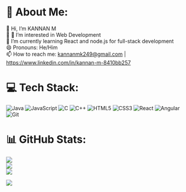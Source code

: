 # 💫 About Me:
👋 Hi, I’m KANNAN M<br>🔭 👀 I’m interested in Web Development <br>🌱 I’m currently learning React and node.js for full-stack development<br>😄 Pronouns: He/Him<br> 📫 How to reach me: kannanmk249@gmail.com | https://www.linkedin.com/in/kannan-m-8410bb257<br>

# 💻 Tech Stack:
![Java](https://img.shields.io/badge/java-%23ED8B00.svg?style=for-the-badge&logo=openjdk&logoColor=white) ![JavaScript](https://img.shields.io/badge/javascript-%23323330.svg?style=for-the-badge&logo=javascript&logoColor=%23F7DF1E) ![C](https://img.shields.io/badge/c-%2300599C.svg?style=for-the-badge&logo=c&logoColor=white) ![C++](https://img.shields.io/badge/c++-%2300599C.svg?style=for-the-badge&logo=c%2B%2B&logoColor=white) ![HTML5](https://img.shields.io/badge/html5-%23E34F26.svg?style=for-the-badge&logo=html5&logoColor=white) ![CSS3](https://img.shields.io/badge/css3-%231572B6.svg?style=for-the-badge&logo=css3&logoColor=white) ![React](https://img.shields.io/badge/react-%2320232a.svg?style=for-the-badge&logo=react&logoColor=%2361DAFB) ![Angular](https://img.shields.io/badge/angular-%23DD0031.svg?style=for-the-badge&logo=angular&logoColor=white) ![Git](https://img.shields.io/badge/git-%23F05033.svg?style=for-the-badge&logo=git&logoColor=white)
# 📊 GitHub Stats:
![](https://github-readme-stats.vercel.app/api?username=MADHAN116&theme=dark&hide_border=false&include_all_commits=false&count_private=false)<br/>
![](https://nirzak-streak-stats.vercel.app/?user=MADHAN116&theme=dark&hide_border=false)<br/>
![](https://github-readme-stats.vercel.app/api/top-langs/?username=MADHAN116&theme=dark&hide_border=false&include_all_commits=false&count_private=false&layout=compact)

[![](https://visitcount.itsvg.in/api?id=MADHAN116&icon=0&color=0)](https://visitcount.itsvg.in)
